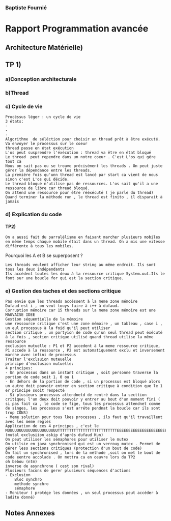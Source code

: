 ### Baptiste Fournié 

# Rapport Programmation avancée


## Architecture Matérielle)


## TP 1)

### a)Conception architecturale

### b)Thread 

### c) Cycle de vie 
    Procéssus léger : un cycle de vie
    3 états:
    -
    -
    -
    Algorithme  de séléction pour choisir un thread prêt à être exécuté. 
    Va envoyer le processus sur le coeur 
    thread passe en état exécution
    L'os peut susprendre l'éxécution : thread va être en état bloqué
    Le thread  peut rependre dans un notre coeur . C'est L'os qui gére tout ca 
    Nous on sait pas ou se trouve précisément les threads . On peut juste gérer la dépendance entre les threads.
    La premiére fois qu'unn thread est lancé par start ca vient de nous sinon c'est L'os qui décide.
    Le thread bloqué n'utilise pas de ressources. L'os sait qu'il a une ressource de libre car thread bloqué.
    On attend une ressource pour être rééxécuté ( je parle du thread)
    Quand terminer la méthode run , le thread est finito , il disparait à jamais 
    

### d) Explication du code

#### TP2)
    On a aussi fait du parralélisme en faisant marcher plusieurs mobiles en même temps chaque mobile était dans un thread. On a mis une vitesse différente à tous les mobiles.
Pourquoi les A et B se superposent ?

    Les threads veulent afficher leur string au même endroit. Ils sont tous les deux indépendants
    Ils accédent toutes les deux à la ressource critique System.out.Ils le font sur une boucle for qui est la section critique.


### e) Gestion des taches et des sections critique
    Pas envie que les threads accéssent à la meme zone mémoire 
    Dufaud est i , on veut touys faire à i++ à dufaud. 
    Corruption mémoire car 15 threads sur la meme zone mémoire est une MAUVAISE IDEE
    Gestion séquentielle de la mémoire
    une ressource critique c'est une zone mémoire , un tableau , case i , un eul processus à la foid qu'il peut utiliser
    section critique , un portyion de code qu'un seul thread peut éxécuté à la fois , section critique utilisé quand thread utilise la même ressource
    exclusion mutuelle : P1 et P2 accedent à la meme ressource critique, P1 accede à la ressource , P2 est automatiquement exclu et inversement marche avec infini de processus 
    Traiter l'exclsuion muteuelle 
    principe d'exclusion mutuelle:
    4 principes:
    - Un processus dans un instant critique , soit personne traverse la portion de code soit 1. 0 ou 1
    - En dehors de la portion de code , si un processus est bloqué alors un autre doit pouvoir entrer en section critique à condition que le 1 er principe sooit respecté
    - Si plusieurs processus attendnetd de rentré dans la secttion critique; l'un deux doit pouvoir y entrer au bout d'un moment fini ( si pas fait ca , le code se fige, tous les processus attendnet comme de singes, les processus s'est arréte pendnat la boucle car ils sont trop CONS)
    - Meme solution pour tous lkes processus , ils faut qu'il travaillent avec les meme regles
    Application de ces 4 principes , c'est le MUUUUUUUUUUUUUUUUUUUUUUTTTTTTTTTTTTTTTTTTTTTTTTTTEEEEEEEEEEEEEEEEEEEEEEEEEEEEEEEEEEXXXXXXXXXXXXXXXXXXX (mutal exclusiion askip d'aprés dufaud Kun)
    On peut utiliser les sémaphores pour utiliser le mutex 
    On utilsie en java synchronised qui est un verrouy mutex . Permet de gérer less sections critiques (protection d'un bout de code)
    On fait un synchronised , lors de la méthode ,soit on met le bout de code eentre accolade . On mettra ca en oeuvre lors du TP2
    oh bebou (ntm)
    inverse de asynchrone ( cest son rival)
    Plusieurs facons de gerer plusieurs séquences d'actions
    - Exclusion
        Bloc synchro
        methode synchro
        sémaphore
    - Moniteur ( protége les données , un seul processus peut accéder à ladite donné)
    

    


## Notes Annexes

